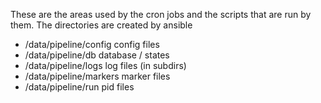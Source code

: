 These are the areas used by the cron jobs and the scripts that are
run by them.  The directories are created by ansible

* /data/pipeline/config   config files
* /data/pipeline/db       database / states
* /data/pipeline/logs		log files (in subdirs)
* /data/pipeline/markers	marker files
* /data/pipeline/run		pid files
